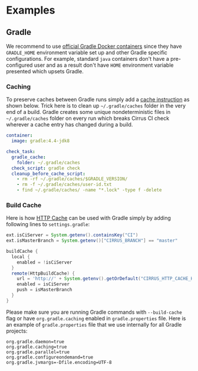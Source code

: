 # Examples

## Gradle

We recommend to use [official Gradle Docker containers](https://hub.docker.com/_/gradle/) since they have `GRADLE_HOME`
environment variable set up and other Gradle specific configurations. For example, standard `java` containers don't have 
a pre-configured user and as a result don't have `HOME` environment variable presented which upsets Gradle.

### Caching

To preserve caches between Gradle runs simply add a [cache instruction](docs/writing-tasks.md#cache-instruction) as shown below. 
Trick here is to clean up `~/.gradle/caches` folder in the very end of a build. Gradle creates some unique nondeterministic
files in `~/.gradle/caches` folder on every run which breaks Cirrus CI check wherever a cache entry has changed during a build.

```yaml
container:
  image: gradle:4.4-jdk8

check_task:
  gradle_cache:
    folder: ~/.gradle/caches
  check_script: gradle check
  cleanup_before_cache_script:
    - rm -rf ~/.gradle/caches/$GRADLE_VERSION/
    - rm -f ~/.gradle/caches/user-id.txt
    - find ~/.gradle/caches/ -name "*.lock" -type f -delete
```

### Build Cache

Here is how [HTTP Cache](docs/writing-tasks.md#http-cache) can be used with Gradle simply by adding following lines to `settings.gradle`:

```groovy
ext.isCiServer = System.getenv().containsKey("CI")
ext.isMasterBranch = System.getenv()["CIRRUS_BRANCH"] == "master"

buildCache {
  local {
    enabled = !isCiServer
  }
  remote(HttpBuildCache) {
    url = 'http://' + System.getenv().getOrDefault("CIRRUS_HTTP_CACHE_HOST", "localhost:12321") + "/"
    enabled = isCiServer
    push = isMasterBranch
  }
}
```

Please make sure you are running Gradle commands with `--build-cache` flag or have `org.gradle.caching` enabled in `gradle.properties` file.
Here is an example of `gradle.properties` file that we use internally for all Gradle projects:

```properties
org.gradle.daemon=true
org.gradle.caching=true
org.gradle.parallel=true
org.gradle.configureondemand=true
org.gradle.jvmargs=-Dfile.encoding=UTF-8
```
